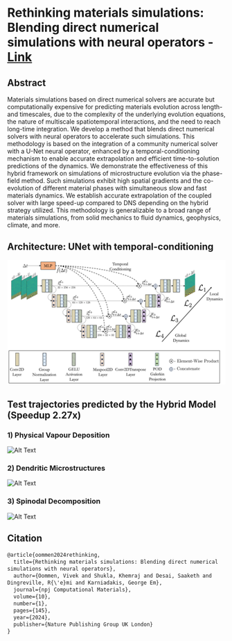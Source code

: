 # Rethinking materials simulations: Blending direct numerical simulations with neural operators - [Link](https://arxiv.org/abs/2312.05410)

## Abstract
Materials simulations based on direct numerical solvers are accurate but computationally expensive for predicting materials evolution across length- and timescales, due to the complexity of the underlying evolution equations, the nature of multiscale spatiotemporal interactions, and the need to reach long-time integration. We develop a method that blends direct numerical solvers with neural operators to accelerate such simulations. This methodology is based on the integration of a community numerical solver with a U-Net neural operator, enhanced by a temporal-conditioning mechanism to enable accurate extrapolation and efficient time-to-solution predictions of the dynamics. We demonstrate the effectiveness of this hybrid framework on simulations of microstructure evolution via the phase-field method. Such simulations exhibit high spatial gradients and the co-evolution of different material phases with simultaneous slow and fast materials dynamics. We establish accurate extrapolation of the coupled solver with large speed-up compared to DNS depending on the hybrid strategy utilized. This methodology is generalizable to a broad range of materials simulations, from solid mechanics to fluid dynamics, geophysics, climate, and more.

## Architecture: UNet with temporal-conditioning
![Alt text](images/unet_architecture.png)
## Test trajectories predicted by the Hybrid Model (Speedup 2.27x)
### 1) Physical Vapour Deposition
![Alt Text](images/1_pvd.gif)
### 2) Dendritic Microstructures
![Alt Text](images/2_dendrite.gif)
### 3) Spinodal Decomposition
![Alt Text](images/3_spd.gif)

## Citation

    @article{oommen2024rethinking,
      title={Rethinking materials simulations: Blending direct numerical simulations with neural operators},
      author={Oommen, Vivek and Shukla, Khemraj and Desai, Saaketh and Dingreville, R{\'e}mi and Karniadakis, George Em},
      journal={npj Computational Materials},
      volume={10},
      number={1},
      pages={145},
      year={2024},
      publisher={Nature Publishing Group UK London}
    } 

